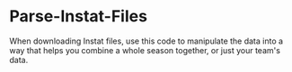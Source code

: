 # Parse-Instat-Files
When downloading Instat files, use this code to manipulate the data into a way that helps you combine a whole season together, or just your team's data. 
